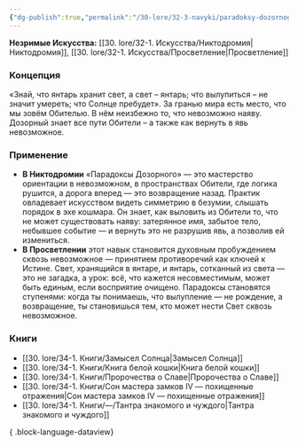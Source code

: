 ```yaml
---
{"dg-publish":true,"permalink":"/30-lore/32-3-navyki/paradoksy-dozornogo/","tags":["незримое/навык"]}
---
```


**Незримые Искусства:** [[30. lore/32-1. Искусства/Никтодромия\|Никтодромия]], [[30. lore/32-1. Искусства/Просветление\|Просветление]]
### Концепция
«Знай, что янтарь хранит свет, а свет – янтарь; что вылупиться – не значит умереть; что Солнце пребудет». За гранью мира есть место, что мы зовём Обителью. В нём неизбежно то, что невозможно наяву. Дозорный знает все пути Обители – а также как вернуть в явь невозможное.
### Применение
- **В Никтодромии** «Парадоксы Дозорного» — это мастерство ориентации в невозможном, в пространствах Обители, где логика рушится, а дорога вперед — это возвращение назад. Практик овладевает искусством видеть симметрию в безумии, слышать порядок в эхе кошмара. Он знает, как выловить из Обители то, что не может существовать наяву: затерянное имя, забытое тело, небывшее событие — и вернуть это не разрушив явь, а позволив ей измениться.
- **В Просветлении** этот навык становится духовным пробуждением сквозь невозможное — принятием противоречий как ключей к Истине. Свет, хранящийся в янтаре, и янтарь, сотканный из света — это не загадка, а урок: всё, что кажется несовместимым, может быть единым, если восприятие очищено. Парадоксы становятся ступенями: когда ты понимаешь, что вылупление — не рождение, а возвращение, ты становишься тем, кто может нести Свет сквозь невозможное.
### Книги
- [[30. lore/34-1. Книги/Замысел Солнца\|Замысел Солнца]]
- [[30. lore/34-1. Книги/Книга белой кошки\|Книга белой кошки]]
- [[30. lore/34-1. Книги/Пророчества о Славе\|Пророчества о Славе]]
- [[30. lore/34-1. Книги/Сон мастера замков IV — похищенные отражения\|Сон мастера замков IV — похищенные отражения]]
- [[30. lore/34-1. Книги/—/Тантра знакомого и чуждого\|Тантра знакомого и чуждого]]

{ .block-language-dataview}
